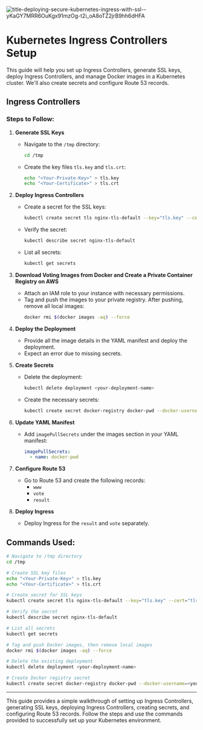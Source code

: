 ![title-deploying-secure-kubernetes-ingress-with-ssl--yKaGY7MRR6OuKgx91mzOg-t2i_oA8oTZ2jrB9hh6dHFA](https://github.com/user-attachments/assets/145269ff-f908-41ff-ae3f-9d05facc67df)



# Kubernetes Ingress Controllers Setup

This guide will help you set up Ingress Controllers, generate SSL keys, deploy Ingress Controllers, and manage Docker images in a Kubernetes cluster. We'll also create secrets and configure Route 53 records.

## Ingress Controllers

### Steps to Follow:

1. **Generate SSL Keys**
    - Navigate to the `/tmp` directory:
      ```sh
      cd /tmp
      ```
    - Create the key files `tls.key` and `tls.crt`:
      ```sh
      echo "<Your-Private-Key>" > tls.key
      echo "<Your-Certificate>" > tls.crt
      ```

2. **Deploy Ingress Controllers**
    - Create a secret for the SSL keys:
      ```sh
      kubectl create secret tls nginx-tls-default --key="tls.key" --cert="tls.crt"
      ```
    - Verify the secret:
      ```sh
      kubectl describe secret nginx-tls-default
      ```
    - List all secrets:
      ```sh
      kubectl get secrets
      ```

3. **Download Voting Images from Docker and Create a Private Container Registry on AWS**
    - Attach an IAM role to your instance with necessary permissions.
    - Tag and push the images to your private registry. After pushing, remove all local images:
      ```sh
      docker rmi $(docker images -aq) --force
      ```

4. **Deploy the Deployment**
    - Provide all the image details in the YAML manifest and deploy the deployment.
    - Expect an error due to missing secrets.

5. **Create Secrets**
    - Delete the deployment:
      ```sh
      kubectl delete deployment <your-deployment-name>
      ```
    - Create the necessary secrets:
      ```sh
      kubectl create secret docker-registry docker-pwd --docker-username=<your-username> --docker-password=<your-password> --docker-email=<your-email>
      ```

6. **Update YAML Manifest**
    - Add `imagePullSecrets` under the images section in your YAML manifest:
      ```yaml
      imagePullSecrets:
        - name: docker-pwd
      ```

7. **Configure Route 53**
    - Go to Route 53 and create the following records:
      - `www`
      - `vote`
      - `result`

8. **Deploy Ingress**
    - Deploy Ingress for the `result` and `vote` separately.

## Commands Used:

```sh
# Navigate to /tmp directory
cd /tmp

# Create SSL key files
echo "<Your-Private-Key>" > tls.key
echo "<Your-Certificate>" > tls.crt

# Create secret for SSL keys
kubectl create secret tls nginx-tls-default --key="tls.key" --cert="tls.crt"

# Verify the secret
kubectl describe secret nginx-tls-default

# List all secrets
kubectl get secrets

# Tag and push Docker images, then remove local images
docker rmi $(docker images -aq) --force

# Delete the existing deployment
kubectl delete deployment <your-deployment-name>

# Create Docker registry secret
kubectl create secret docker-registry docker-pwd --docker-username=<your-username> --docker-password=<your-password> --docker-email=<your-email>
```


---

This guide provides a simple walkthrough of setting up Ingress Controllers, generating SSL keys, deploying Ingress Controllers, creating secrets, and configuring Route 53 records. Follow the steps and use the commands provided to successfully set up your Kubernetes environment.